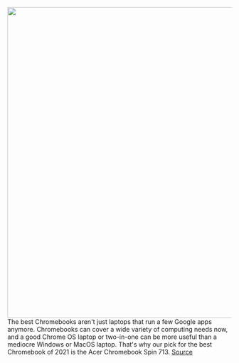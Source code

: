 <img src='https://cdn.vox-cdn.com/thumbor/W_38HkdKxYoQ8xYo0JmtHxNtGCU=/0x0:2040x1360/1200x675/filters:focal(854x562:1180x888)/cdn.vox-cdn.com/uploads/chorus_image/image/66976145/mchin_181029_4126_0011.0.5.jpg' width='700px' /><br/>
The best Chromebooks aren't just laptops that run a few Google apps anymore. Chromebooks can cover a wide variety of computing needs now, and a good Chrome OS laptop or two-in-one can be more useful than a mediocre Windows or MacOS laptop. That's why our pick for the best Chromebook of 2021 is the Acer Chromebook Spin 713.
<a href='https://www.theverge.com/21296102/best-chromebooks'> Source <a/>